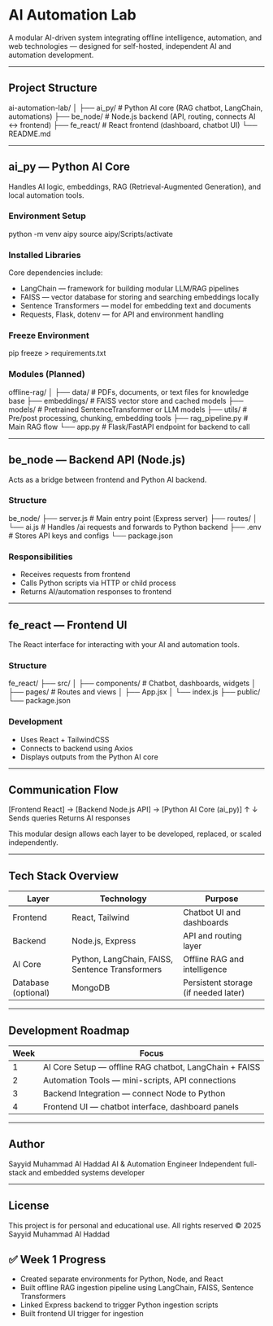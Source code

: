 # AI Automation Lab

A modular AI-driven system integrating offline intelligence, automation, and web technologies — designed for self-hosted, independent AI and automation development.

---------------------------------------------------------------------

## Project Structure

ai-automation-lab/
│
├── ai_py/         # Python AI core (RAG chatbot, LangChain, automations)
├── be_node/       # Node.js backend (API, routing, connects AI ↔ frontend)
├── fe_react/      # React frontend (dashboard, chatbot UI)
└── README.md

---------------------------------------------------------------------

## ai_py — Python AI Core

Handles AI logic, embeddings, RAG (Retrieval-Augmented Generation), and local automation tools.

### Environment Setup
python -m venv aipy
source aipy/Scripts/activate

### Installed Libraries
Core dependencies include:
- LangChain — framework for building modular LLM/RAG pipelines
- FAISS — vector database for storing and searching embeddings locally
- Sentence Transformers — model for embedding text and documents
- Requests, Flask, dotenv — for API and environment handling

### Freeze Environment
pip freeze > requirements.txt

### Modules (Planned)
offline-rag/
│
├── data/                # PDFs, documents, or text files for knowledge base
├── embeddings/          # FAISS vector store and cached models
├── models/              # Pretrained SentenceTransformer or LLM models
├── utils/               # Pre/post processing, chunking, embedding tools
├── rag_pipeline.py      # Main RAG flow
└── app.py               # Flask/FastAPI endpoint for backend to call

---------------------------------------------------------------------

## be_node — Backend API (Node.js)

Acts as a bridge between frontend and Python AI backend.

### Structure
be_node/
├── server.js            # Main entry point (Express server)
├── routes/
│   └── ai.js            # Handles /ai requests and forwards to Python backend
├── .env                 # Stores API keys and configs
└── package.json

### Responsibilities
- Receives requests from frontend
- Calls Python scripts via HTTP or child process
- Returns AI/automation responses to frontend

---------------------------------------------------------------------

## fe_react — Frontend UI

The React interface for interacting with your AI and automation tools.

### Structure
fe_react/
├── src/
│   ├── components/      # Chatbot, dashboards, widgets
│   ├── pages/           # Routes and views
│   ├── App.jsx
│   └── index.js
├── public/
└── package.json

### Development
- Uses React + TailwindCSS
- Connects to backend using Axios
- Displays outputs from the Python AI core

---------------------------------------------------------------------

## Communication Flow

[Frontend React]  →  [Backend Node.js API]  →  [Python AI Core (ai_py)]
                         ↑                            ↓
                   Sends queries                Returns AI responses

This modular design allows each layer to be developed, replaced, or scaled independently.

---------------------------------------------------------------------

## Tech Stack Overview

| Layer | Technology | Purpose |
|-------|-------------|----------|
| Frontend | React, Tailwind | Chatbot UI and dashboards |
| Backend | Node.js, Express | API and routing layer |
| AI Core | Python, LangChain, FAISS, Sentence Transformers | Offline RAG and intelligence |
| Database (optional) | MongoDB | Persistent storage (if needed later) |

---------------------------------------------------------------------

## Development Roadmap

| Week | Focus |
|------|-------|
| 1 | AI Core Setup — offline RAG chatbot, LangChain + FAISS |
| 2 | Automation Tools — mini-scripts, API connections |
| 3 | Backend Integration — connect Node to Python |
| 4 | Frontend UI — chatbot interface, dashboard panels |

---------------------------------------------------------------------

## Author

Sayyid Muhammad Al Haddad
AI & Automation Engineer
Independent full-stack and embedded systems developer

---------------------------------------------------------------------

## License

This project is for personal and educational use.
All rights reserved © 2025 Sayyid Muhammad Al Haddad


## ✅ Week 1 Progress
- Created separate environments for Python, Node, and React
- Built offline RAG ingestion pipeline using LangChain, FAISS, Sentence Transformers
- Linked Express backend to trigger Python ingestion scripts
- Built frontend UI trigger for ingestion
